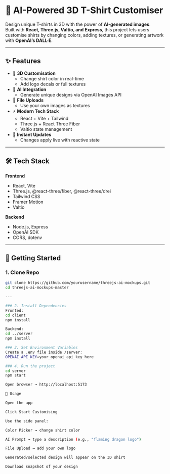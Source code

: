 # 🧵 AI-Powered 3D T-Shirt Customiser

Design unique T-shirts in 3D with the power of **AI-generated images**.  
Built with **React, Three.js, Valtio, and Express**, this project lets users customise shirts by changing colors, adding textures, or generating artwork with **OpenAI’s DALL·E**.

---

## ✨ Features

- 🎨 **3D Customisation**
  - Change shirt color in real-time
  - Add logo decals or full textures
- 🤖 **AI Integration**
  - Generate unique designs via OpenAI Images API
- 📂 **File Uploads**
  - Use your own images as textures
- ⚡ **Modern Tech Stack**
  - React + Vite + Tailwind
  - Three.js + React Three Fiber
  - Valtio state management
- 🔄 **Instant Updates**
  - Changes apply live with reactive state

---

## 🛠️ Tech Stack

**Frontend**
- React, Vite
- Three.js, @react-three/fiber, @react-three/drei
- Tailwind CSS
- Framer Motion
- Valtio

**Backend**
- Node.js, Express
- OpenAI SDK
- CORS, dotenv

---

## 🚀 Getting Started

### 1. Clone Repo
```bash
git clone https://github.com/yourusername/threejs-ai-mockups.git
cd threejs-ai-mockups-master

---

### 2. Install Dependencies
Fronted:
cd client
npm install

Backend:
cd ../server
npm install

### 3. Set Environment Variables
Create a .env file inside /server:
OPENAI_API_KEY=your_openai_api_key_here

### 4. Run the project
cd server
npm start

Open browser → http://localhost:5173

📖 Usage

Open the app

Click Start Customising

Use the side panel:

Color Picker → change shirt color

AI Prompt → type a description (e.g., "flaming dragon logo")

File Upload → add your own logo

Generated/selected design will appear on the 3D shirt

Download snapshot of your design




